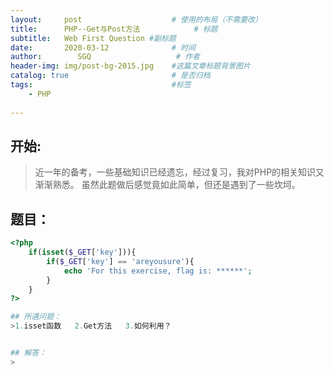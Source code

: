```yaml
---
layout:     post                    # 使用的布局（不需要改）
title:      PHP--Get与Post方法            # 标题 
subtitle:   Web First Question #副标题
date:       2020-03-12              # 时间
author:        SGQ                   # 作者
header-img: img/post-bg-2015.jpg    #这篇文章标题背景图片
catalog: true                       # 是否归档
tags:                               #标签
    - PHP  
    
---
```


## 开始:
> 近一年的备考，一些基础知识已经遗忘，经过复习，我对PHP的相关知识又渐渐熟悉。
虽然此题做后感觉竟如此简单，但还是遇到了一些坎坷。
## 题目：

```php
<?php
	if(isset($_GET['key'])){
		if($_GET['key'] == 'areyousure'){
			echo 'For this exercise, flag is: ******';
		}
	}
?>

## 所遇问题：
>1.isset函数   2.Get方法   3.如何利用？


## 解答：
>



